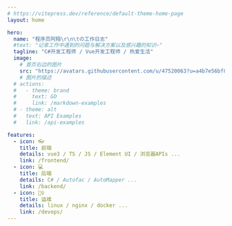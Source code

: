 ```yaml
---
# https://vitepress.dev/reference/default-theme-home-page
layout: home

hero:
  name: "程序员阿翔\r\n\tの工作日志"
  #text: "记录工作中遇到的问题与解决方案以及感兴趣的知识~"
  tagline: "C#开发工程师 / Vue开发工程师 / 热爱生活"
  image:
    # 首页右边的图片
    src: "https://avatars.githubusercontent.com/u/47520063?u=a4b7e56bf8cc4d8fd5be32eacb6ed56dc305e3a5"
    # 图片的描述
  # actions:
  #   - theme: brand
  #     text: GO
  #     link: /markdown-examples
  # - theme: alt
  #   text: API Examples
  #   link: /api-examples

features:
  - icon: 👓
    title: 前端
    details: vue3 / TS / JS / Element UI / 浏览器APIs ...
    link: /frontend/
  - icon: 💻
    title: 后端
    details: C# / Autofac / AutoMapper ...
    link: /backend/
  - icon: 👷‍♀️
    title: 运维
    details: linux / nginx / docker ...
    link: /devops/
---
```

